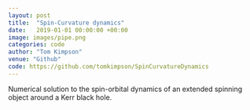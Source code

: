 ```yaml
---
layout: post
title:  "Spin-Curvature dynamics"
date:   2019-01-01 00:00:00 +00:00
image: images/pipe.png
categories: code
author: "Tom Kimpson"
venue: "Github"
code: https://github.com/tomkimpson/SpinCurvatureDynamics
---
```

Numerical solution to the spin-orbital dynamics of an extended spinning object around a Kerr black hole.
